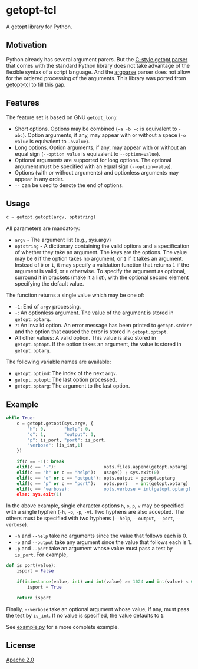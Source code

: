 # getopt-tcl
A getopt library for Python.


## Motivation

Python already has several argument parers. But the [C-style getopt parser]
that comes with the standard Python library does not take advantage of the
flexible syntax of a script language. And the [argparse] parser does not allow
for the ordered processing of the arguments. This library was ported from
[getopt-tcl] to fill this gap.


## Features

The feature set is based on GNU `getopt_long`:

- Short options. Options may be combined (`-a -b -c` is equivalent to `-abc`).
  Option arguments, if any, may appear with or without a space (`-o value` is
  equivalent to `-ovalue`).
- Long options. Option arguments, if any, may appear with or without an equal sign
  (`--option value` is equivalent to `--option=value`).
- Optional arguments are supported for long options. The optional argument must
  be specified with an equal sign (`--option=value`).
- Options (with or without arguments) and optionless arguments may appear in
  any order.
- `--` can be used to denote the end of options.


## Usage
```python
c = getopt.getopt(argv, optstring)
```

All parameters are mandatory:
- `argv` - The argument list (e.g., sys.argv)
- `optstring` - A dictionary containing the valid options and a specification
  of whether they take an argument. The keys are the options. The value may be
  `0` if the option takes no argument, or `1` if it takes an argument. Instead
  of `0` or `1`, it may specify a validation function that returns `1` if the
  argument is valid, or `0` otherwise. To specify the argument as optional,
  surround it in brackets (make it a list), with the optional second element
  specifying the default value.

The function returns a single value which may be one of:
- `-1`: End of `argv` processing.
- `-`: An optionless argument. The value of the argument is stored in `getopt.optarg`.
- `?`: An invalid option. An error message has been printed to `getopt.stderr` and the
  option that caused the error is stored in `getopt.optopt`.
- All other values: A valid option. This value is also stored in `getopt.optopt`. If
  the option takes an argument, the value is stored in `getopt.optarg`.

The following variable names are available:
- `getopt.optind`: The index of the next `argv`.
- `getopt.optopt`: The last option processed.
- `getopt.optarg`: The argument to the last option.


## Example
```python
while True:
    c = getopt.getopt(sys.argv, {
        "h": 0,       "help": 0,
        "o": 1,       "output": 1,
        "p": is_port, "port": is_port,
        "verbose": [is_int,1]
    })

    if(c == -1): break
    elif(c == "-"):                  opts.files.append(getopt.optarg)
    elif(c == "h" or c == "help"):   usage() ; sys.exit(0)
    elif(c == "o" or c == "output"): opts.output = getopt.optarg
    elif(c == "p" or c == "port"):   opts.port   = int(getopt.optarg)
    elif(c == "verbose):             opts.verbose = int(getopt.optarg)
    else: sys.exit(1)
```

In the above example, single character options `h`, `o`, `p`, `v` may be
specified with a single hyphen (`-h`, `-o`, `-p`, `-v`). Two hyphens are also
accepted. The others must be specified with two hyphens (`--help`,
`--output`, `--port`, `--verbose`).

- `-h` and `--help` take no arguments since the value that follows each is 0.
- `-o` and `--output` take any argument since the value that follows each is 1.
- `-p` and `--port` take an argument whose value must pass a test by `is_port`. For example,

```python
def is_port(value):
    isport = False

    if(isinstance(value, int) and int(value) >= 1024 and int(value) < 65536):
        isport = True

    return isport
```

Finally, `--verbose` take an optional argument whose value, if any, must pass
the test by `is_int`. If no value is specified, the value defaults to `1`.

See [example.py] for a more complete example.


## License

[Apache 2.0]


[C-style getopt parser]: <https://docs.python.org/3.1/library/getopt.html>
[argparse]: <https://docs.python.org/3/library/argparse.html>
[getopt-tcl]: <https://github.com/markuskimius/getopt-tcl/>
[example.py]: <https://github.com/markuskimius/getopt-py/blob/master/test/example.py>
[Apache 2.0]: <https://github.com/markuskimius/getopt-py/blob/master/LICENSE>

